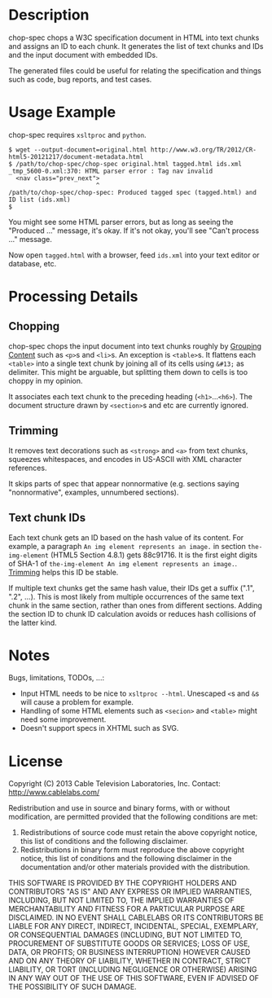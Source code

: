 Description
===========

chop-spec chops a W3C specification document in HTML into text chunks
and assigns an ID to each chunk.  It generates the list of text chunks
and IDs and the input document with embedded IDs.

The generated files could be useful for relating the specification and
things such as code, bug reports, and test cases.


Usage Example
=============

chop-spec requires `xsltproc` and `python`.

    $ wget --output-document=original.html http://www.w3.org/TR/2012/CR-html5-20121217/document-metadata.html
    $ /path/to/chop-spec/chop-spec original.html tagged.html ids.xml
    _tmp_5600-0.xml:370: HTML parser error : Tag nav invalid
      <nav class="prev_next">
                            ^
    /path/to/chop-spec/chop-spec: Produced tagged spec (tagged.html) and ID list (ids.xml)
    $

You might see some HTML parser errors, but as long as seeing the
"Produced ..." message, it's okay.  If it's not okay, you'll see "Can't
process ..." message.

Now open `tagged.html` with a browser, feed `ids.xml` into your text
editor or database, etc.


Processing Details
==================

Chopping
--------

chop-spec chops the input document into text chunks roughly by [Grouping
Content](http://www.w3.org/TR/html5/grouping-content.html#grouping-content)
such as `<p>`s and `<li>`s.  An exception is `<table>`s.  It flattens
each `<table>` into a single text chunk by joining all of its cells
using `&#13;` as delimiter.  This might be arguable, but splitting them
down to cells is too choppy in my opinion.

It associates each text chunk to the preceding heading
(`<h1>`...`<h6>`).  The document structure drawn by `<section>`s and
etc are currently ignored.


Trimming
--------

It removes text decorations such as `<strong>` and `<a>` from text
chunks, squeezes whitespaces, and encodes in US-ASCII with XML character
references.

It skips parts of spec that appear nonnormative (e.g. sections saying
"nonnormative", examples, unnumbered sections).

Text chunk IDs
--------------

Each text chunk gets an ID based on the hash value of its content.  For
example, a paragraph `An img element represents an image.` in section
`the-img-element` (HTML5 Section 4.8.1) gets 88c91716.  It is the first
eight digits of SHA-1 of `the-img-element An img element represents an
image.`.  [Trimming](#trimming) helps this ID be stable.

If multiple text chunks get the same hash value, their IDs get a suffix
(".1", ".2", ...).  This is most likely from multiple occurrences of the
same text chunk in the same section, rather than ones from different
sections.  Adding the section ID to chunk ID calculation avoids or
reduces hash collisions of the latter kind.


Notes
=====
Bugs, limitations, TODOs, ...:

* Input HTML needs to be nice to `xsltproc --html`.  Unescaped `<`s and
  `&`s will cause a problem for example.
* Handling of some HTML elements such as `<secion>` and `<table>` might
  need some improvement.
* Doesn't support specs in XHTML such as SVG.


License
=======

Copyright (C) 2013  Cable Television Laboratories, Inc.
Contact: http://www.cablelabs.com/

Redistribution and use in source and binary forms, with or without
modification, are permitted provided that the following conditions
are met:

1. Redistributions of source code must retain the above copyright
   notice, this list of conditions and the following disclaimer.
2. Redistributions in binary form must reproduce the above copyright
   notice, this list of conditions and the following disclaimer in the
   documentation and/or other materials provided with the distribution.

THIS SOFTWARE IS PROVIDED BY THE COPYRIGHT HOLDERS AND CONTRIBUTORS "AS
IS" AND ANY EXPRESS OR IMPLIED WARRANTIES, INCLUDING, BUT NOT LIMITED TO,
THE IMPLIED WARRANTIES OF MERCHANTABILITY AND FITNESS FOR A PARTICULAR
PURPOSE ARE DISCLAIMED. IN NO EVENT SHALL CABLELABS OR ITS CONTRIBUTORS BE
LIABLE FOR ANY DIRECT, INDIRECT, INCIDENTAL, SPECIAL, EXEMPLARY, OR
CONSEQUENTIAL DAMAGES (INCLUDING, BUT NOT LIMITED TO, PROCUREMENT OF
SUBSTITUTE GOODS OR SERVICES; LOSS OF USE, DATA, OR PROFITS; OR BUSINESS
INTERRUPTION) HOWEVER CAUSED AND ON ANY THEORY OF LIABILITY, WHETHER IN
CONTRACT, STRICT LIABILITY, OR TORT (INCLUDING NEGLIGENCE OR OTHERWISE)
ARISING IN ANY WAY OUT OF THE USE OF THIS SOFTWARE, EVEN IF ADVISED OF THE
POSSIBILITY OF SUCH DAMAGE.
